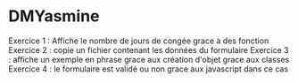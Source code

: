 # DMYasmine
Exercice 1 : Affiche le nombre de jours de congée grace à des fonction
Exercice 2 : copie un fichier contenant les données du formulaire 
Exercice 3 : affiche un exemple en phrase grace aux création d'objet grace aux classes
Exercice 4 : le formulaire est validé ou non grace aux javascript dans ce cas 

